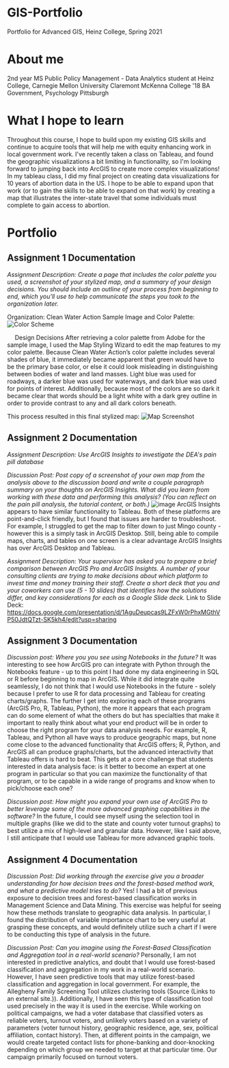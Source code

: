# GIS-Portfolio
Portfolio for Advanced GIS, Heinz College, Spring 2021

# About me
2nd year MS Public Policy Management - Data Analytics student at Heinz College, Carnegie Mellon University
Claremont McKenna College '18 BA Government, Psychology
Pittsburgh

# What I hope to learn
Throughout this course, I hope to build upon my existing GIS skills and continue to acquire tools that will help me with equity enhancing work in local government work. I've recently taken a class on Tableau, and found the geographic visualizations a bit limiting in functionality, so I'm looking forward to jumping back into ArcGIS to create more complex visualizations! In my tableau class, I did my final project on creating data visualizations for 10 years of abortion data in the US. I hope to be able to expand upon that work (or to gain the skills to be able to expand on that work) by creating a map that illustrates the inter-state travel that some individuals must complete to gain access to abortion. 

# Portfolio

## Assignment 1 Documentation
*Assignment Description: Create a page that includes the color palette you used, a screenshot of your stylized map, and a summary of your design decisions.  You should include an outline of your process from beginning to end, which you'll use to help communicate the steps you took to the organization later.*

Organization: Clean Water Action
Sample Image and Color Palette: 
![Color Scheme](https://user-images.githubusercontent.com/62654408/112781072-25a33580-9018-11eb-9cf5-2b5f7119083d.JPG)

 
Design Decisions
After retrieving a color palette from Adobe for the sample image, I used the Map Styling Wizard to edit the map features to my color palette. Because Clean Water Action’s color palette includes several shades of blue, it immediately became apparent that green would have to be the primary base color, or else it could look misleading in distinguishing between bodies of water and land masses. Light blue was used for roadways, a darker blue was used for waterways, and dark blue was used for points of interest. 
Additionally, because most of the colors are so dark it became clear that words should be a light white with a dark grey outline in order to provide contrast to any and all dark colors beneath. 

This process resulted in this final stylized map:
![Map Screenshot](https://user-images.githubusercontent.com/62654408/112781115-35227e80-9018-11eb-8760-3498c5ab4f91.JPG)



## Assignment 2 Documentation
*Assignment Description: Use ArcGIS Insights to investigate the DEA's pain pill database*

*Discussion Post: Post copy of a screenshot of your own map from the analysis above to the discussion board and write a couple paragraph summary on your thoughts on ArcGIS Insights. What did you learn from working with these data and performing this analysis? (You can reflect on the pain pill analysis, the tutorial content, or both.)*
![image](https://user-images.githubusercontent.com/62654408/117607898-f3aee400-b12a-11eb-8320-d3e19c1d20e1.png)
ArcGIS Insights appears to have similar functionality to Tableau. Both of these platforms are point-and-click friendly, but I found that issues are harder to troubleshoot. For example, I struggled to get the map to filter down to just Mingo county - however this is a simply task in ArcGIS Desktop. Still, being able to compile maps, charts, and tables on one screen is a clear advantage ArcGIS Insights has over ArcGIS Desktop and Tableau.

*Assignment Description: Your supervisor has asked you to prepare a brief comparison between ArcGIS Pro and ArcGIS Insights. A number of your consulting clients are trying to make decisions about which platform to invest time and money training their staff. Create a short deck that you and your coworkers can use (5 - 10 slides) that identifies how the solutions differ, and key considerations for each as a Google Slide deck.*
Link to Slide Deck: https://docs.google.com/presentation/d/1AguDeupcas9LZFxW0rPhxMGthVP50JdtQTzt-SK5kh4/edit?usp=sharing



## Assignment 3 Documentation

*Discussion post: Where you you see using Notebooks in the future?* 
It was interesting to see how ArcGIS pro can integrate with Python through the Notebooks feature - up to this point I had done my data engineering in SQL or R before beginning to map in ArcGIS. While it did integrate quite seamlessly, I do not think that I would use Notebooks in the future - solely because I prefer to use R for data processing and Tableau for creating charts/graphs. The further I get into exploring each of these programs (ArcGIS Pro, R, Tableau, Python), the more it appears that each program can do some element of what the others do but has specialties that make it important to really think about what your end product will be in order to choose the right program for your data analysis needs. For example, R, Tableau, and Python all have ways to produce geographic maps, but none come close to the advanced functionality that ArcGIS offers; R, Python, and ArcGIS all can produce graphs/charts, but the advanced interactivity that Tableau offers is hard to beat. This gets at a core challenge that students interested in data analysis face: is it better to become an expert at one program in particular so that you can maximize the functionality of that program, or to be capable in a wide range of programs and know when to pick/choose each one?

*Discussion post: How might you expand your own use of ArcGIS Pro to better leverage some of the more advanced graphing capabilities in the software?* 
In the future, I could see myself using the selection tool in multiple graphs (like we did to the state and county voter turnout graphs) to best utilize a mix of high-level and granular data. However, like I said above, I still anticipate that I would use Tableau for more advanced graphic tools.



## Assignment 4 Documentation

*Discussion Post: Did working through the exercise give you a broader understanding for how decision trees and the forest-based method work, and what a predictive model tries to do?*
Yes! I had a bit of previous exposure to decision trees and forest-based classification works in Management Science and Data Mining. This exercise was helpful for seeing how these methods translate to geographic data analysis. In particular, I found the distribution of variable importance chart to be very useful at grasping these concepts, and would definitely utilize such a chart if I were to be conducting this type of analysis in the future.

*Discussion Post: Can you imagine using the Forest-Based Classification and Aggregation tool in a real-world scenario?*
Personally, I am not interested in predictive analytics, and doubt that I would use forest-based classification and aggregation in my work in a real-world scenario. However, I have seen predictive tools that may utilize forest-based classification and aggregation in local government. For example, the Allegheny Family Screening Tool utilizes clustering tools (Source (Links to an external site.)). Additionally, I have seen this type of classification tool used precisely in the way it is used in the exercise. While working on political campaigns, we had a voter database that classified voters as reliable voters, turnout voters, and unlikely voters based on a variety of parameters (voter turnout history, geographic residence, age, sex, political affiliation, contact history). Then, at different points in the campaign, we would create targeted contact lists for phone-banking and door-knocking depending on which group we needed to target at that particular time. Our campaign primarily focused on turnout voters. 
